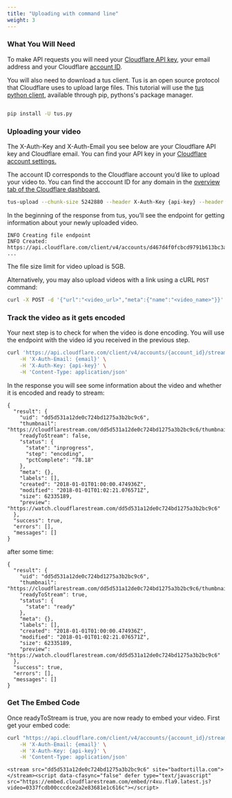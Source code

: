 ```yaml
---
title: "Uploading with command line"
weight: 3
---
```


### What You Will Need

To make API requests you will need your [Cloudflare API key](https://www.cloudflare.com/a/account/my-account), your email address and your Cloudflare [account ID](https://www.cloudflare.com/a/overview/).

You will also need to download a tus client. Tus is an open source protocol that Cloudflare uses to upload large files.
This tutorial will use the [tus python client](https://github.com/tus/tus-py-client), available through pip, pythons's package manager.

```bash

pip install -U tus.py

```


### Uploading your video
The X-Auth-Key and X-Auth-Email you see below are your Cloudflare API key and Cloudflare email. You can  find your API key in your [Cloudflare account settings.](https://www.cloudflare.com/a/account/my-account)

The account ID corresponds to the Cloudflare account you’d like to upload your video to. You can find the acccount ID for any domain in the [overview tab of the Cloudflare dashboard.](https://www.cloudflare.com/a/overview/)

```bash
tus-upload --chunk-size 5242880 --header X-Auth-Key {api-key} --header X-Auth-Email {email} {path-to-video} https://api.cloudflare.com/client/v4/accounts/{account_id}/stream
```

In the beginning of the response from tus, you’ll see the endpoint for getting information about your newly uploaded video.

    INFO Creating file endpoint
    INFO Created: https://api.cloudflare.com/client/v4/accounts/d467d4f0fcbcd9791b613bc3a9599cdc/stream/dd5d531a12de0c724bd1275a3b2bc9c6
    ...

The file size limit for video upload is 5GB.

Alternatively, you may also upload videos with a link using a cURL `POST` command:

```bash
curl -X POST -d '{"url":"<video_url>","meta":{"name":"<video_name>"}}' -H "X-Auth-Key: <api-key>" -H "X-Auth-Email: {email}" https://api.cloudflare.com/client/v4/accounts/{account_id}/stream/copy
```

### Track the video as it gets encoded
Your next step is to check for when the video is done encoding. You will use the endpoint with the video id you received in the previous step.

```bash
curl 'https://api.cloudflare.com/client/v4/accounts/{account_id}/stream/{video-id}' \
    -H 'X-Auth-Email: {email}' \
    -H 'X-Auth-Key: {api-key}' \
    -H 'Content-Type: application/json'
```

In the response you will see some information about the video and whether it is encoded and ready to stream:

    {
      "result": {
        "uid": "dd5d531a12de0c724bd1275a3b2bc9c6",
        "thumbnail": "https://cloudflarestream.com/dd5d531a12de0c724bd1275a3b2bc9c6/thumbnails/thumb.png",
        "readyToStream": false,
        "status": {
          "state": "inprogress",
          "step": "encoding",
          "pctComplete": "78.18"
        },
        "meta": {},
        "labels": [],
        "created": "2018-01-01T01:00:00.474936Z",
        "modified": "2018-01-01T01:02:21.076571Z",
        "size": 62335189,
        "preview": "https://watch.cloudflarestream.com/dd5d531a12de0c724bd1275a3b2bc9c6"
      },
      "success": true,
      "errors": [],
      "messages": []
    }

after some time:

    {
      "result": {
        "uid": "dd5d531a12de0c724bd1275a3b2bc9c6",
        "thumbnail": "https://cloudflarestream.com/dd5d531a12de0c724bd1275a3b2bc9c6/thumbnails/thumb.png",
        "readyToStream": true,
        "status": {
          "state": "ready"
        },
        "meta": {},
        "labels": [],
        "created": "2018-01-01T01:00:00.474936Z",
        "modified": "2018-01-01T01:02:21.076571Z",
        "size": 62335189,
        "preview": "https://watch.cloudflarestream.com/dd5d531a12de0c724bd1275a3b2bc9c6"
      },
      "success": true,
      "errors": [],
      "messages": []
    }

### Get The Embed Code

Once readyToStream is true, you are now ready to embed your video. First get your embed code:

```bash
curl "https://api.cloudflare.com/client/v4/accounts/{account_id}/stream/{video-id}/embed" \
    -H 'X-Auth-Email: {email}' \
    -H 'X-Auth-Key: {api-key}' \
    -H 'Content-Type: application/json'
```

    <stream src="dd5d531a12de0c724bd1275a3b2bc9c6" site="badtortilla.com"></stream><script data-cfasync="false" defer type="text/javascript" src="https://embed.cloudflarestream.com/embed/r4xu.fla9.latest.js?video=0337fcdb00cccdce2a2e83681e1c616c"></script>
